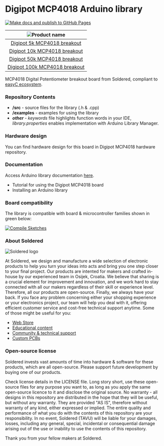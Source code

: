 # Digipot MCP4018 Arduino library

[![Make docs and publish to GitHub Pages](https://github.com/e-radionicacom/Soldered-Digipot-MCP4018-Arduino-Library/actions/workflows/make_docs.yml/badge.svg?branch=dev)](https://github.com/e-radionicacom/Soldered-Digipot-MCP4018-Arduino-Library/actions/workflows/make_docs.yml)

| ![Product name](https://upload.wikimedia.org/wikipedia/commons/8/8f/Example_image.svg) |
| :---------------------------------------------------------------------------------------------: |
| [Digipot 5k MCP4018 breakout](https://www.solde.red/333046)                                                            |
| [Digipot 10k MCP4018 breakout](https://www.solde.red/333091)                                                           |
| [Digipot 50k MCP4018 breakout](https://www.solde.red/333092)                                                           |
| [Digipot 100k MCP4018 breakout](https://www.solde.red/333093)                                                           |

MCP4018 Digital Potentiometer breakout board from Soldered, compliant to [easyC ecosystem](https://www.soldered.com/easyC). 

### Repository Contents
- **/src** - source files for the library (.h & .cpp)
- **/examples** - examples for using the library
- ***other*** - *keywords* file highlights function words in your IDE, *library.properties* enables implementation with Arduino Library Manager.

### Hardware design
You can find hardware design for this board in Digipot MCP4018 hardware repository.

### Documentation

Access Arduino library documentation [here](https://e-radionicacom.github.io/Soldered-Digipot-MCP4018-Arduino-Library/).

- Tutorial for using the Digipot MCP4018 board
- Installing an Arduino library

### Board compatibility

The library is compatible with board & microcontroller families shown in green below: 

[![Compile Sketches](http://github-actions.40ants.com/e-radionicacom/Soldered-Digipot-MCP4018-Arduino-Library/matrix.svg?branch=dev&only=Compile%20Sketches)](https://github.com/e-radionicacom/Soldered-Digipot-MCP4018-Arduino-Library/actions/workflows/compile_test.yml)

### About Soldered
![Soldered logo](https://raw.githubusercontent.com/e-radionicacom/Soldered-Digipot-MCP4018-Arduino-Library/dev/extras/Logo%20horizontal-2.svg)

At Soldered, we design and manufacture a wide selection of electronic products to help you turn your ideas into acts and bring you one step closer to your final project. Our products are intented for makers and crafted in-house by our experienced team in Osijek, Croatia. We believe that sharing is a crucial element for improvement and innovation, and we work hard to stay connected with all our makers regardless of their skill or experience level. Therefore, all our products are open-source. Finally, we always have your back. If you face any problem concerning either your shopping experience or your electronics project, our team will help you deal with it, offering efficient customer service and cost-free technical support anytime. Some of those might be useful for you:

- [Web Store](https://www.soldered.com)
- [Educational content](https://learn.soldered.com)
- [Community & technical support](https://community.soldered.com)
- [Custom PCBs](https://pcb.soldered.com)


### Open-source license
Soldered invests vast amounts of time into hardware & software for these products, which are all open-source. Please support future development by buying one of our products. 

Check license details in the LICENSE file. Long story short, use these open-source files for any purpose you want to, as long as you apply the same open-source licence to it and disclose the original source. No warranty - all designs in this repository are distributed in the hope that they will be useful, but without any warranty. They are provided "AS IS", therefore without warranty of any kind, either expressed or implied. The entire quality and performance of what you do with the contents of this repository are your responsibility. In no event, Soldered (TAVU) will be liable for your damages, losses, including any general, special, incidental or consequential damage arising out of the use or inability to use the contents of this repository. 

Thank you from your fellow makers at Soldered.

